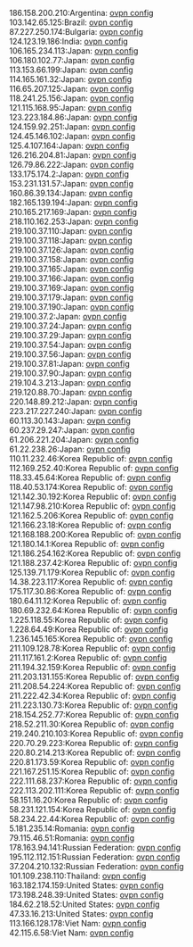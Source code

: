 186.158.200.210:Argentina: [ovpn config](vpn/186_158_200_210.ovpn)  
103.142.65.125:Brazil: [ovpn config](vpn/103_142_65_125.ovpn)  
87.227.250.174:Bulgaria: [ovpn config](vpn/87_227_250_174.ovpn)  
124.123.19.186:India: [ovpn config](vpn/124_123_19_186.ovpn)  
106.165.234.113:Japan: [ovpn config](vpn/106_165_234_113.ovpn)  
106.180.102.77:Japan: [ovpn config](vpn/106_180_102_77.ovpn)  
113.153.66.199:Japan: [ovpn config](vpn/113_153_66_199.ovpn)  
114.165.161.32:Japan: [ovpn config](vpn/114_165_161_32.ovpn)  
116.65.207.125:Japan: [ovpn config](vpn/116_65_207_125.ovpn)  
118.241.25.156:Japan: [ovpn config](vpn/118_241_25_156.ovpn)  
121.115.168.95:Japan: [ovpn config](vpn/121_115_168_95.ovpn)  
123.223.184.86:Japan: [ovpn config](vpn/123_223_184_86.ovpn)  
124.159.92.251:Japan: [ovpn config](vpn/124_159_92_251.ovpn)  
124.45.146.102:Japan: [ovpn config](vpn/124_45_146_102.ovpn)  
125.4.107.164:Japan: [ovpn config](vpn/125_4_107_164.ovpn)  
126.216.204.81:Japan: [ovpn config](vpn/126_216_204_81.ovpn)  
126.79.86.222:Japan: [ovpn config](vpn/126_79_86_222.ovpn)  
133.175.174.2:Japan: [ovpn config](vpn/133_175_174_2.ovpn)  
153.231.131.57:Japan: [ovpn config](vpn/153_231_131_57.ovpn)  
160.86.39.134:Japan: [ovpn config](vpn/160_86_39_134.ovpn)  
182.165.139.194:Japan: [ovpn config](vpn/182_165_139_194.ovpn)  
210.165.217.169:Japan: [ovpn config](vpn/210_165_217_169.ovpn)  
218.110.162.253:Japan: [ovpn config](vpn/218_110_162_253.ovpn)  
219.100.37.110:Japan: [ovpn config](vpn/219_100_37_110.ovpn)  
219.100.37.118:Japan: [ovpn config](vpn/219_100_37_118.ovpn)  
219.100.37.126:Japan: [ovpn config](vpn/219_100_37_126.ovpn)  
219.100.37.158:Japan: [ovpn config](vpn/219_100_37_158.ovpn)  
219.100.37.165:Japan: [ovpn config](vpn/219_100_37_165.ovpn)  
219.100.37.166:Japan: [ovpn config](vpn/219_100_37_166.ovpn)  
219.100.37.169:Japan: [ovpn config](vpn/219_100_37_169.ovpn)  
219.100.37.179:Japan: [ovpn config](vpn/219_100_37_179.ovpn)  
219.100.37.190:Japan: [ovpn config](vpn/219_100_37_190.ovpn)  
219.100.37.2:Japan: [ovpn config](vpn/219_100_37_2.ovpn)  
219.100.37.24:Japan: [ovpn config](vpn/219_100_37_24.ovpn)  
219.100.37.29:Japan: [ovpn config](vpn/219_100_37_29.ovpn)  
219.100.37.54:Japan: [ovpn config](vpn/219_100_37_54.ovpn)  
219.100.37.56:Japan: [ovpn config](vpn/219_100_37_56.ovpn)  
219.100.37.81:Japan: [ovpn config](vpn/219_100_37_81.ovpn)  
219.100.37.90:Japan: [ovpn config](vpn/219_100_37_90.ovpn)  
219.104.3.213:Japan: [ovpn config](vpn/219_104_3_213.ovpn)  
219.120.88.70:Japan: [ovpn config](vpn/219_120_88_70.ovpn)  
220.148.89.212:Japan: [ovpn config](vpn/220_148_89_212.ovpn)  
223.217.227.240:Japan: [ovpn config](vpn/223_217_227_240.ovpn)  
60.113.30.143:Japan: [ovpn config](vpn/60_113_30_143.ovpn)  
60.237.29.247:Japan: [ovpn config](vpn/60_237_29_247.ovpn)  
61.206.221.204:Japan: [ovpn config](vpn/61_206_221_204.ovpn)  
61.22.238.26:Japan: [ovpn config](vpn/61_22_238_26.ovpn)  
110.11.232.46:Korea Republic of: [ovpn config](vpn/110_11_232_46.ovpn)  
112.169.252.40:Korea Republic of: [ovpn config](vpn/112_169_252_40.ovpn)  
118.33.45.64:Korea Republic of: [ovpn config](vpn/118_33_45_64.ovpn)  
118.40.53.174:Korea Republic of: [ovpn config](vpn/118_40_53_174.ovpn)  
121.142.30.192:Korea Republic of: [ovpn config](vpn/121_142_30_192.ovpn)  
121.147.98.210:Korea Republic of: [ovpn config](vpn/121_147_98_210.ovpn)  
121.162.5.206:Korea Republic of: [ovpn config](vpn/121_162_5_206.ovpn)  
121.166.23.18:Korea Republic of: [ovpn config](vpn/121_166_23_18.ovpn)  
121.168.188.200:Korea Republic of: [ovpn config](vpn/121_168_188_200.ovpn)  
121.180.14.1:Korea Republic of: [ovpn config](vpn/121_180_14_1.ovpn)  
121.186.254.162:Korea Republic of: [ovpn config](vpn/121_186_254_162.ovpn)  
121.188.237.42:Korea Republic of: [ovpn config](vpn/121_188_237_42.ovpn)  
125.139.71.179:Korea Republic of: [ovpn config](vpn/125_139_71_179.ovpn)  
14.38.223.117:Korea Republic of: [ovpn config](vpn/14_38_223_117.ovpn)  
175.117.30.86:Korea Republic of: [ovpn config](vpn/175_117_30_86.ovpn)  
180.64.11.12:Korea Republic of: [ovpn config](vpn/180_64_11_12.ovpn)  
180.69.232.64:Korea Republic of: [ovpn config](vpn/180_69_232_64.ovpn)  
1.225.118.55:Korea Republic of: [ovpn config](vpn/1_225_118_55.ovpn)  
1.228.64.49:Korea Republic of: [ovpn config](vpn/1_228_64_49.ovpn)  
1.236.145.165:Korea Republic of: [ovpn config](vpn/1_236_145_165.ovpn)  
211.109.128.78:Korea Republic of: [ovpn config](vpn/211_109_128_78.ovpn)  
211.117.161.2:Korea Republic of: [ovpn config](vpn/211_117_161_2.ovpn)  
211.194.32.159:Korea Republic of: [ovpn config](vpn/211_194_32_159.ovpn)  
211.203.131.155:Korea Republic of: [ovpn config](vpn/211_203_131_155.ovpn)  
211.208.54.224:Korea Republic of: [ovpn config](vpn/211_208_54_224.ovpn)  
211.222.42.34:Korea Republic of: [ovpn config](vpn/211_222_42_34.ovpn)  
211.223.130.73:Korea Republic of: [ovpn config](vpn/211_223_130_73.ovpn)  
218.154.252.77:Korea Republic of: [ovpn config](vpn/218_154_252_77.ovpn)  
218.52.211.30:Korea Republic of: [ovpn config](vpn/218_52_211_30.ovpn)  
219.240.210.103:Korea Republic of: [ovpn config](vpn/219_240_210_103.ovpn)  
220.70.29.223:Korea Republic of: [ovpn config](vpn/220_70_29_223.ovpn)  
220.80.214.213:Korea Republic of: [ovpn config](vpn/220_80_214_213.ovpn)  
220.81.173.59:Korea Republic of: [ovpn config](vpn/220_81_173_59.ovpn)  
221.167.251.15:Korea Republic of: [ovpn config](vpn/221_167_251_15.ovpn)  
222.111.68.237:Korea Republic of: [ovpn config](vpn/222_111_68_237.ovpn)  
222.113.202.111:Korea Republic of: [ovpn config](vpn/222_113_202_111.ovpn)  
58.151.16.20:Korea Republic of: [ovpn config](vpn/58_151_16_20.ovpn)  
58.231.121.154:Korea Republic of: [ovpn config](vpn/58_231_121_154.ovpn)  
58.234.22.44:Korea Republic of: [ovpn config](vpn/58_234_22_44.ovpn)  
5.181.235.14:Romania: [ovpn config](vpn/5_181_235_14.ovpn)  
79.115.46.51:Romania: [ovpn config](vpn/79_115_46_51.ovpn)  
178.163.94.141:Russian Federation: [ovpn config](vpn/178_163_94_141.ovpn)  
195.112.112.151:Russian Federation: [ovpn config](vpn/195_112_112_151.ovpn)  
37.204.210.132:Russian Federation: [ovpn config](vpn/37_204_210_132.ovpn)  
101.109.238.110:Thailand: [ovpn config](vpn/101_109_238_110.ovpn)  
163.182.174.159:United States: [ovpn config](vpn/163_182_174_159.ovpn)  
173.198.248.39:United States: [ovpn config](vpn/173_198_248_39.ovpn)  
184.62.218.52:United States: [ovpn config](vpn/184_62_218_52.ovpn)  
47.33.16.213:United States: [ovpn config](vpn/47_33_16_213.ovpn)  
113.166.128.178:Viet Nam: [ovpn config](vpn/113_166_128_178.ovpn)  
42.115.6.58:Viet Nam: [ovpn config](vpn/42_115_6_58.ovpn)  
